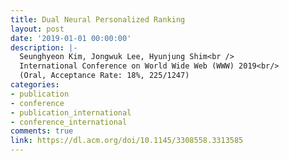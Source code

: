 ```yaml
---
title: Dual Neural Personalized Ranking
layout: post
date: '2019-01-01 00:00:00'
description: |-
  Seunghyeon Kim, Jongwuk Lee, Hyunjung Shim<br />
  International Conference on World Wide Web (WWW) 2019<br/>
  (Oral, Acceptance Rate: 18%, 225/1247)
categories:
- publication
- conference
- publication_international
- conference_international
comments: true
link: https://dl.acm.org/doi/10.1145/3308558.3313585
---
```


